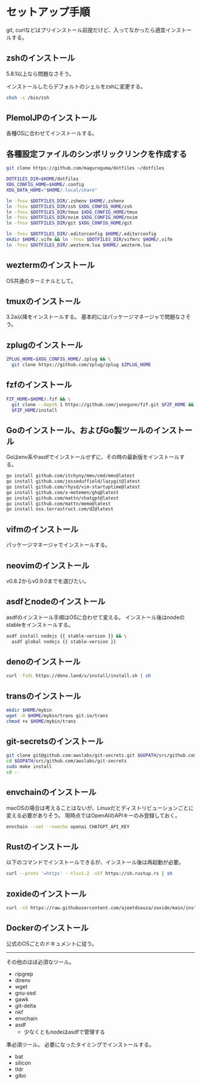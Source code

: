 # セットアップ手順

git, curlなどはプリインストール前提だけど、入ってなかったら適宜インストールする。

## zshのインストール

5.8.1以上なら問題なさそう。

インストールしたらデフォルトのシェルをzshに変更する。

```sh
chsh -s /bin/zsh
```

## PlemolJPのインストール

各種OSに合わせてインストールする。

## 各種設定ファイルのシンボリックリンクを作成する

```sh
git clone https://github.com/maguroguma/dotfiles ~/dotfiles

DOTFILES_DIR=$HOME/dotfiles
XDG_CONFIG_HOME=$HOME/.config
XDG_DATA_HOME="$HOME/.local/share"

ln -fnsv $DOTFILES_DIR/.zshenv $HOME/.zshenv
ln -fnsv $DOTFILES_DIR/zsh $XDG_CONFIG_HOME/zsh
ln -fnsv $DOTFILES_DIR/tmux $XDG_CONFIG_HOME/tmux
ln -fnsv $DOTFILES_DIR/nvim $XDG_CONFIG_HOME/nvim
ln -fnsv $DOTFILES_DIR/git $XDG_CONFIG_HOME/git

ln -fnsv $DOTFILES_DIR/.editorconfig $HOME/.editorconfig
mkdir $HOME/.vifm && ln -fnsv $DOTFILES_DIR/vifmrc $HOME/.vifm
ln -fnsv $DOTFILES_DIR/.wezterm.lua $HOME/.wezterm.lua
```

## weztermのインストール

OS共通のターミナルとして。

## tmuxのインストール

3.2a以降をインストールする。
基本的にはパッケージマネージャで問題なさそう。

## zplugのインストール

```sh
ZPLUG_HOME=$XDG_CONFIG_HOME/.zplug && \
  git clone https://github.com/zplug/zplug $ZPLUG_HOME
```

## fzfのインストール

```sh
FZF_HOME=$HOME/.fzf && \
  git clone --depth 1 https://github.com/junegunn/fzf.git $FZF_HOME && \
  $FZF_HOME/install
```

## Goのインストール、およびGo製ツールのインストール

Goはenv系やasdfでインストールせずに、その時の最新版をインストールする。

```sh
go install github.com/itchyny/mmv/cmd/mmv@latest
go install github.com/jesseduffield/lazygit@latest
go install github.com/rhysd/vim-startuptime@latest
go install github.com/x-motemen/ghq@latest
go install github.com/mattn/chatgpt@latest
go install github.com/mattn/memo@latest
go install oss.terrastruct.com/d2@latest
```

## vifmのインストール

パッケージマネージャでインストールする。

## neovimのインストール

v0.8.2からv0.9.0までを選びたい。

## asdfとnodeのインストール

asdfのインストール手順はOSに合わせて変える。
インストール後はnodeのstableをインストールする。

```sh
asdf install nodejs {{ stable-version }} && \
  asdf global nodejs {{ stable-version }}
```

## denoのインストール

```sh
curl -fsSL https://deno.land/x/install/install.sh | sh
```

## transのインストール

```sh
mkdir $HOME/mybin
wget -O $HOME/mybin/trans git.io/trans
chmod +x $HOME/mybin/trans
```

## git-secretsのインストール

```sh
git clone git@github.com:awslabs/git-secrets.git $GOPATH/src/github.com/awslabs/git-secrets
cd $GOPATH/src/github.com/awslabs/git-secrets
sudo make install
cd --
```

## envchainのインストール

macOSの場合は考えることはないが、Linuxだとディストリビューションごとに変える必要がありそう。
現時点ではOpenAIのAPIキーのみ登録しておく。

```sh
envchain --set --noecho openai CHATGPT_API_KEY
```

## Rustのインストール

以下のコマンドでインストールできるが、インストール後は再起動が必要。

```sh
curl --proto '=https' --tlsv1.2 -sSf https://sh.rustup.rs | sh
```

## zoxideのインストール

```sh
curl -sS https://raw.githubusercontent.com/ajeetdsouza/zoxide/main/install.sh | bash
```

## Dockerのインストール

公式のOSごとのドキュメントに従う。

---

その他のほぼ必須なツール。

- ripgrep
- direnv
- wget
- gnu-sed
- gawk
- git-delta
- nkf
- envchain
- asdf
  - 少なくともnodeはasdfで管理する

準必須ツール。
必要になったタイミングでインストールする。

- bat
- silicon
- tldr
- gibo
